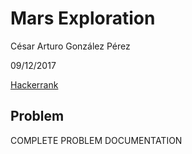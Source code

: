 # Mars Exploration
César Arturo González Pérez

09/12/2017

[Hackerrank](https://www.hackerrank.com/challenges/mars-exploration/)

## Problem
COMPLETE PROBLEM DOCUMENTATION